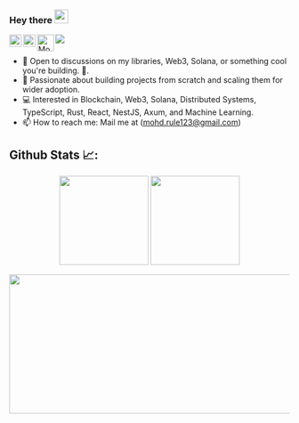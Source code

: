 ### Hey there <img src="https://media.giphy.com/media/hvRJCLFzcasrR4ia7z/giphy.gif" width="25">

<a href="https://www.linkedin.com/in/athar-mohammad-34068a157/">
  <img align="left" alt="Mohd Athar | LinkedIN" width="22px" src="https://upload.wikimedia.org/wikipedia/commons/thumb/8/81/LinkedIn_icon.svg/72px-LinkedIn_icon.svg.png?20210220164014" />
</a>
<a href="https://twitter.com/Athar__Mohammad">
  <img align="left" alt="Mohd Athar | Twitter" width="22px" src="https://upload.wikimedia.org/wikipedia/commons/thumb/6/6f/Logo_of_Twitter.svg/512px-Logo_of_Twitter.svg.png?20220821125553" />
</a>
<a href="https://www.youtube.com/channel/UCiYvysiTxz5Oa0FtiotXgkg">
  <img align="left" alt="Mohd Athar | Youtube" width="30px" src="https://upload.wikimedia.org/wikipedia/commons/thumb/0/09/YouTube_full-color_icon_%282017%29.svg/2560px-YouTube_full-color_icon_%282017%29.svg.png" />
</a>

![](https://komarev.com/ghpvc/?username=atharmohammad&style=plastic&color=orange)
<br/>
### 

- 💬 Open to discussions on my libraries, Web3, Solana, or something cool you're building. 🫵.
- 🌱 Passionate about building projects from scratch and scaling them for wider adoption.
- 💻 Interested in Blockchain, Web3, Solana, Distributed Systems, TypeScript, Rust, React, NestJS, Axum, and Machine Learning.
- 📫 How to reach me: Mail me at (mohd.rule123@gmail.com)

<summary><h2>Github Stats 📈:</h2></summary>
	
<p align="center" display="flex">
  <img height= "160px" src="https://github-readme-stats.vercel.app/api?username=atharmohammad&&show_icons=true&title_color=ff0066&icon_color=bb2acf&text_color=00ffff&bg_color=00001a" />
  <img height= "160px" src="https://github-readme-stats.vercel.app/api/top-langs/?username=atharmohammad&title_color=ff0066&icon_color=bb2acf&text_color=00ffff&bg_color=00001a&layout=compact&hide=css" />
</p>

<p align="center" display="flex">

<a href="https://leetcode.com/athar_mohammad/" target="_blank" rel="noreferrer">
<img height="250" width="2000" align="center" src="https://leetcard.jacoblin.cool/athar_mohammad?theme=dark&font=monospace&ext=contest" />
</a>
</p>

</p>
